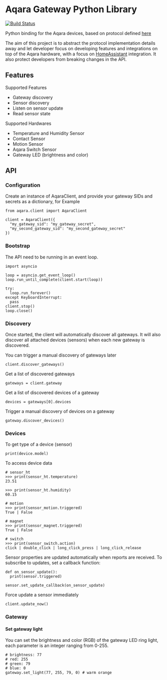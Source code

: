 # Aqara Gateway Python Library

[![Build Status](https://travis-ci.org/javefang/pyaqara.svg?branch=master)](https://travis-ci.org/javefang/pyaqara)

Python binding for the Aqara devices, based on protocol defined [here](https://github.com/louisZL/lumi-gateway-local-api)

The aim of this project is to abstract the protocol implementation details away and let
developer focus on developing features and integrations on top of the Aqara hardware, with
a focus on [HomeAssistant](https://github.com/home-assistant/home-assistant) integration.
It also protect developers from breaking changes in the API.

## Features

Supported Features
- Gateway discovery
- Sensor discovery
- Listen on sensor update
- Read sensor state

Supported Hardwares
  + Temperature and Humidity Sensor
  + Contact Sensor
  + Motion Sensor
  + Aqara Switch Sensor
  + Gateway LED (brightness and color)

## API
### Configuration
Create an instance of AqaraClient, and provide your gateway SIDs and secrets as a dictionary, for Example
```
from aqara.client import AqaraClient

client = AqaraClient({
  "my_gateway_sid": "my_gateway_secret",
  "my_second_gateway_sid": "my_second_gateway_secret"
})
```

### Bootstrap
The API need to be running in an event loop.
```
import asyncio

loop = asyncio.get_event_loop()
loop.run_until_complete(client.start(loop))

try:
  loop.run_forever()
except KeyboardInterrupt:
  pass
client.stop()
loop.close()
```

### Discovery
Once started, the client will automatically discover all gateways.
It will also discover all attached devices (sensors) when each new gateway is discovered.

You can trigger a manual discovery of gateways later
```
client.discover_gateways()
```


Get a list of discovered gateways
```
gateways = client.gateway
```

Get a list of discovered devices of a gateway
```
devices = gateways[0].devices
```

Trigger a manual discovery of devices on a gateway
```
gateway.discover_devices()
```

### Devices
To get type of a device (sensor)
```
print(device.model)
```

To access device data
```
# sensor_ht
>>> print(sensor_ht.temperature)
23.51

>>> print(sensor_ht.humidity)
60.15

# motion
>>> print(sensor_motion.triggered)
True | False

# magnet
>>> print(sensor_magnet.triggered)
True | False

# switch
>>> print(sensor_switch.action)
click | double_click | long_click_press | long_click_release
```

Sensor properties are updated automatically when reports are received.
To subscribe to updates, set a callback function:
```
def on_sensor_update():
  print(sensor.triggered)

sensor.set_update_callback(on_sensor_update)
```

Force update a sensor immediately
```
client.update_now()
```

### Gateway

#### Set gateway light
You can set the brightness and color (RGB) of the gateway LED ring light,
each parameter is an integer ranging from 0-255.

```
# brightness: 77
# red: 255
# green: 79
# blue: 0
gateway.set_light(77, 255, 79, 0) # warm orange
```
